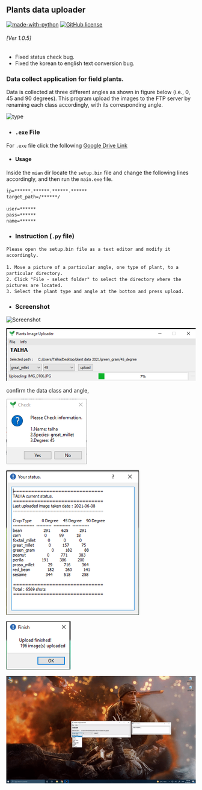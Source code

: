 ## Plants data uploader  
[![made-with-python](https://img.shields.io/badge/Made%20with-Python-1f425f.svg)](https://www.python.org/)
[![GitHub license](https://img.shields.io/github/license/Naereen/StrapDown.js.svg)](https://github.com/Naereen/StrapDown.js/blob/master/LICENSE)

###### [Ver 1.0.5]  
- Fixed status check bug.
- Fixed the korean to english text conversion bug.

  

### Data collect application for field plants.  

Data is collected at three different angles as shown in figure below (i.e., 0, 45 and 90 degrees). This program upload the images to the FTP server by renaming each class accordingly, with its corresponding angle.

![type](https://github.com/hololee/plants_data_uploader/blob/master/typee.png?raw=true)

- ### `.exe` File

For `.exe` file click the following [Google Drive Link](https://drive.google.com/file/d/1ER7YHTnMk_vTEs1cG2IL7qgq4T__w7Te/view?usp=sharing)
- #### Usage

Inside the `mian` dir locate the `setup.bin` file and change the following lines accordingly, and then run the `main.exe` file.

```
ip=******.******.******.******
target_path=/******/

user=******
pass=******
name=******
```

- ### Instruction (`.py` file)
~~~
Please open the setup.bin file as a text editor and modify it accordingly.

1. Move a picture of a particular angle, one type of plant, to a particular directory.
2. Click "File - select folder" to select the directory where the pictures are located.
3. Select the plant type and angle at the bottom and press upload.
~~~  

- ### Screenshot  
![Screenshot](https://github.com/hololee/plants_data_uploader/blob/master/screen1.PNG?raw=true)

![Screenshot](https://github.com/Mr-TalhaIlyas/PlantsDataUploader/blob/master/screens/img3.png?raw=true)

confirm the data class and angle,

![Screenshot](https://github.com/Mr-TalhaIlyas/PlantsDataUploader/blob/master/screens/img2.png?raw=true)

![Screenshot](https://github.com/Mr-TalhaIlyas/PlantsDataUploader/blob/master/screens/img4.png?raw=true)

![Screenshot](https://github.com/Mr-TalhaIlyas/PlantsDataUploader/blob/master/screens/img6.png?raw=true)



[![Alt text](https://github.com/Mr-TalhaIlyas/PlantsDataUploader/blob/master/screens/ezgif.com-gif-maker%20(1).gif)](https://www.youtube.com/watch?v=FLjeoDETX1U)
